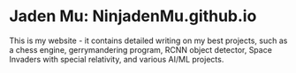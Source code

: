 # Jaden Mu: NinjadenMu.github.io

This is my website - it contains detailed writing on my best projects, such as a chess engine, gerrymandering program, RCNN object detector, Space Invaders with special relativity, and various AI/ML projects.
